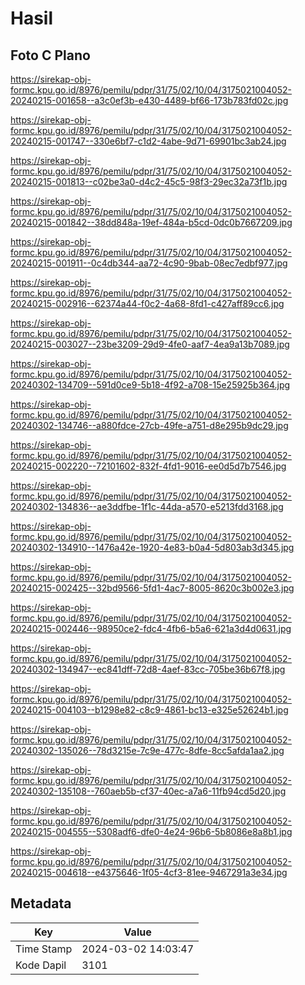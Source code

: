 # Hasil

## Foto C Plano

https://sirekap-obj-formc.kpu.go.id/8976/pemilu/pdpr/31/75/02/10/04/3175021004052-20240215-001658--a3c0ef3b-e430-4489-bf66-173b783fd02c.jpg

https://sirekap-obj-formc.kpu.go.id/8976/pemilu/pdpr/31/75/02/10/04/3175021004052-20240215-001747--330e6bf7-c1d2-4abe-9d71-69901bc3ab24.jpg

https://sirekap-obj-formc.kpu.go.id/8976/pemilu/pdpr/31/75/02/10/04/3175021004052-20240215-001813--c02be3a0-d4c2-45c5-98f3-29ec32a73f1b.jpg

https://sirekap-obj-formc.kpu.go.id/8976/pemilu/pdpr/31/75/02/10/04/3175021004052-20240215-001842--38dd848a-19ef-484a-b5cd-0dc0b7667209.jpg

https://sirekap-obj-formc.kpu.go.id/8976/pemilu/pdpr/31/75/02/10/04/3175021004052-20240215-001911--0c4db344-aa72-4c90-9bab-08ec7edbf977.jpg

https://sirekap-obj-formc.kpu.go.id/8976/pemilu/pdpr/31/75/02/10/04/3175021004052-20240215-002916--62374a44-f0c2-4a68-8fd1-c427aff89cc6.jpg

https://sirekap-obj-formc.kpu.go.id/8976/pemilu/pdpr/31/75/02/10/04/3175021004052-20240215-003027--23be3209-29d9-4fe0-aaf7-4ea9a13b7089.jpg

https://sirekap-obj-formc.kpu.go.id/8976/pemilu/pdpr/31/75/02/10/04/3175021004052-20240302-134709--591d0ce9-5b18-4f92-a708-15e25925b364.jpg

https://sirekap-obj-formc.kpu.go.id/8976/pemilu/pdpr/31/75/02/10/04/3175021004052-20240302-134746--a880fdce-27cb-49fe-a751-d8e295b9dc29.jpg

https://sirekap-obj-formc.kpu.go.id/8976/pemilu/pdpr/31/75/02/10/04/3175021004052-20240215-002220--72101602-832f-4fd1-9016-ee0d5d7b7546.jpg

https://sirekap-obj-formc.kpu.go.id/8976/pemilu/pdpr/31/75/02/10/04/3175021004052-20240302-134836--ae3ddfbe-1f1c-44da-a570-e5213fdd3168.jpg

https://sirekap-obj-formc.kpu.go.id/8976/pemilu/pdpr/31/75/02/10/04/3175021004052-20240302-134910--1476a42e-1920-4e83-b0a4-5d803ab3d345.jpg

https://sirekap-obj-formc.kpu.go.id/8976/pemilu/pdpr/31/75/02/10/04/3175021004052-20240215-002425--32bd9566-5fd1-4ac7-8005-8620c3b002e3.jpg

https://sirekap-obj-formc.kpu.go.id/8976/pemilu/pdpr/31/75/02/10/04/3175021004052-20240215-002446--98950ce2-fdc4-4fb6-b5a6-621a3d4d0631.jpg

https://sirekap-obj-formc.kpu.go.id/8976/pemilu/pdpr/31/75/02/10/04/3175021004052-20240302-134947--ec841dff-72d8-4aef-83cc-705be36b67f8.jpg

https://sirekap-obj-formc.kpu.go.id/8976/pemilu/pdpr/31/75/02/10/04/3175021004052-20240215-004103--b1298e82-c8c9-4861-bc13-e325e52624b1.jpg

https://sirekap-obj-formc.kpu.go.id/8976/pemilu/pdpr/31/75/02/10/04/3175021004052-20240302-135026--78d3215e-7c9e-477c-8dfe-8cc5afda1aa2.jpg

https://sirekap-obj-formc.kpu.go.id/8976/pemilu/pdpr/31/75/02/10/04/3175021004052-20240302-135108--760aeb5b-cf37-40ec-a7a6-11fb94cd5d20.jpg

https://sirekap-obj-formc.kpu.go.id/8976/pemilu/pdpr/31/75/02/10/04/3175021004052-20240215-004555--5308adf6-dfe0-4e24-96b6-5b8086e8a8b1.jpg

https://sirekap-obj-formc.kpu.go.id/8976/pemilu/pdpr/31/75/02/10/04/3175021004052-20240215-004618--e4375646-1f05-4cf3-81ee-9467291a3e34.jpg


## Metadata

| Key        | Value               |
| ---------- | ------------------- |
| Time Stamp | 2024-03-02 14:03:47 |
| Kode Dapil | 3101                |



